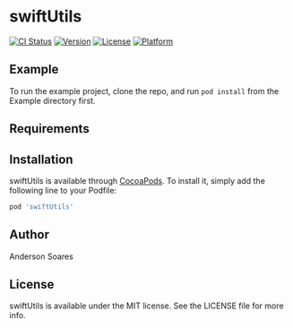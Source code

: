 # swiftUtils

[![CI Status](http://img.shields.io/travis/andersonrsoares/swiftUtils.svg?style=flat)](https://travis-ci.org/andersonrsoares/swiftUtils)
[![Version](https://img.shields.io/cocoapods/v/ASswiftUtils.svg?style=flat)](http://cocoapods.org/pods/ASswiftUtils)
[![License](https://img.shields.io/cocoapods/l/ASswiftUtilssvg?style=flat)](http://cocoapods.org/pods/ASswiftUtils)
[![Platform](https://img.shields.io/cocoapods/p/ASswiftUtils.svg?style=flat)](http://cocoapods.org/pods/ASswiftUtils)

## Example

To run the example project, clone the repo, and run `pod install` from the Example directory first.

## Requirements

## Installation

swiftUtils is available through [CocoaPods](http://cocoapods.org). To install
it, simply add the following line to your Podfile:

```ruby
pod 'swiftUtils'
```

## Author

Anderson Soares

## License

swiftUtils is available under the MIT license. See the LICENSE file for more info.
